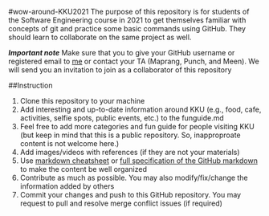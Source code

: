 #wow-around-KKU2021
The purpose of this repository is for students of the Software Engineering course in 2021 to get themselves familiar with concepts of git and practice some basic commands using GitHub. They should learn to collaborate on the same project as well.

***Important note***
Make sure that you to give your GitHub username or registered email to [me](mailto:chitsutha@kku.ac.th) or contact your TA (Maprang, Punch, and Meen). We will send you an invitation to join as a collaborator of this repository

##Instruction
1. Clone this repository to your machine
2. Add interesting and up-to-date information around KKU (e.g., food, cafe, activities, selfie spots, public events, etc.) to the funguide.md
3. Feel free to add more categories and fun guide for people visiting KKU (but keep in mind that this is a public repository. So, inapproproate content is not welcome here.)
4. Add images/videos with references (if they are not your materials)
5. Use [markdown cheatsheet](https://github.com/adam-p/markdown-here/wiki/Markdown-Here-Cheatsheet) or [full specification of the GitHub markdown](https://docs.github.com/en/free-pro-team@latest/github/writing-on-github) to make the content be well organized
6. Contribute as much as possible. You may also modify/fix/change the information added by others
7. Commit your changes and push to this GitHub repository. You may request to pull and resolve merge conflict issues (if required)

